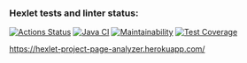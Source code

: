### Hexlet tests and linter status:
[![Actions Status](https://github.com/Wo0ty/java-project-lvl4/workflows/hexlet-check/badge.svg)](https://github.com/Wo0ty/java-project-lvl4/actions)
[![Java CI](https://github.com/Wo0ty/java-project-lvl4/actions/workflows/build.yml/badge.svg)](https://github.com/Wo0ty/java-project-lvl4/actions/workflows/build.yml)
[![Maintainability](https://api.codeclimate.com/v1/badges/8c478f840717af74cb1e/maintainability)](https://codeclimate.com/github/Wo0ty/java-project-lvl4/maintainability)
[![Test Coverage](https://api.codeclimate.com/v1/badges/8c478f840717af74cb1e/test_coverage)](https://codeclimate.com/github/Wo0ty/java-project-lvl4/test_coverage)

https://hexlet-project-page-analyzer.herokuapp.com/